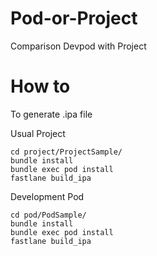 # Pod-or-Project
Comparison Devpod with Project

# How to
To generate .ipa file

Usual Project
```
cd project/ProjectSample/
bundle install
bundle exec pod install
fastlane build_ipa
```

Development Pod 
```
cd pod/PodSample/
bundle install
bundle exec pod install
fastlane build_ipa
```
